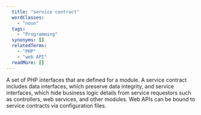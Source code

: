 ```yaml
---
  title: "service contract"
  wordClasses: 
    - "noun"
  tags: 
    - "Programming"
  synonyms: []
  relatedTerms: 
    - "PHP"
    - "web API"
  readMore: []
---
```

A set of PHP interfaces that are defined for a module. A service contract includes data interfaces, which preserve data integrity, and service interfaces, which hide business logic details from service requestors such as controllers, web services, and other modules. Web APIs can be bound to service contracts via configuration files.
